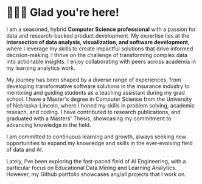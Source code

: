 # 🙋🏻‍♀️ Glad you're here!

I am a seasoned, hybrid **Computer Science professional** with a passion for data and research-backed product development. My expertise lies at the **intersection of data analysis, visualization, and software development**, where I leverage my skills to create impactful solutions that drive informed decision-making. I thrive on the challenge of transforming complex data into actionable insights. I enjoy collaborating with peers across academia in my learning analytics work.

My journey has been shaped by a diverse range of experiences, from developing transformative software solutions in the insurance industry to mentoring and guiding students as a teaching assistant during my grad school. I have a Master's degree in Computer Science from the University of Nebraska-Lincoln, where I honed my skills in problem solving, academic reseach, and coding. I have contributed to research publications, and graduated with a Masters' Thesis, showcasing my commitment to advancing knowledge in the field.

I am committed to continuous learning and growth, always seeking new opportunities to expand my knowledge and skills in the ever-evolving field of data and AI.

Lately, I’ve been exploring the fast-paced field of AI Engineering, with a particular focus on Educational Data Mining and Learning Analytics. 
However, my Github portfolio showcases any/all projects that I work on. 

<!--
**almondmilkandavocad0s/almondmilkandavocad0s** is a ✨ _special_ ✨ repository because its `README.md` (this file) appears on your GitHub profile.

Here are some ideas to get you started:

- 🔭 I’m currently working on ...
- 🌱 I’m currently learning ...
- 👯 I’m looking to collaborate on ...
- 🤔 I’m looking for help with ...
- 💬 Ask me about ...
- 📫 How to reach me: ...
- 😄 Pronouns: ...
- ⚡ Fun fact: ...
-->
